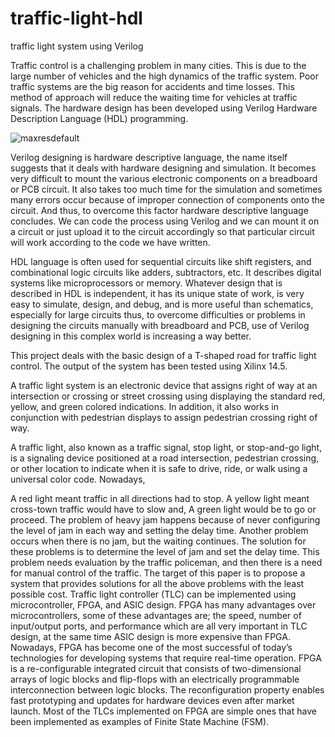 # traffic-light-hdl
traffic light system using Verilog

Traffic control is a challenging problem in many cities. This is due to the large number of vehicles and the high dynamics of the traffic system. Poor traffic systems are the big reason for accidents and time losses. This method of approach will reduce the waiting time for vehicles at traffic signals. The hardware design has been developed using Verilog Hardware Description Language (HDL) programming.

![maxresdefault](https://github.com/panda12384/traffic-light-hdl/assets/160568759/6a9f22a9-2f65-4547-a9d3-d3b182bc3f19)

Verilog designing is hardware descriptive language, the name itself suggests that it deals with hardware designing and simulation. It becomes very difficult to mount the various electronic components on a breadboard or PCB circuit. It also takes too much time for the simulation and sometimes many errors occur because of improper connection of components onto the circuit. And thus, to overcome this factor hardware descriptive language concludes. We can code the process using Verilog and we can mount it on a circuit or just upload it to the circuit accordingly so that particular circuit will work according to the code we have written.

HDL language is often used for sequential circuits like shift registers, and combinational logic circuits like adders, subtractors, etc. It describes digital systems like microprocessors or memory. Whatever design that is described in HDL is independent, it has its unique state of work, is very easy to simulate, design, and debug, and is more useful than schematics, especially for large circuits thus, to overcome difficulties or problems in designing the circuits manually with breadboard and PCB, use of Verilog designing in this complex world is increasing a way better.

This project deals with the basic design of a T-shaped road for traffic light control. The output of the system has been tested using Xilinx 14.5.

A traffic light system is an electronic device that assigns right of way at an intersection or crossing or street crossing using displaying the standard red, yellow, and green colored indications. In addition, it also works in conjunction with pedestrian displays to assign pedestrian crossing right of way.

A traffic light, also known as a traffic signal, stop light, or stop-and-go light, is a signaling device positioned at a road intersection, pedestrian crossing, or other location to indicate when it is safe to drive, ride, or walk using a universal color code. Nowadays,

A red light meant traffic in all directions had to stop.
A yellow light meant cross-town traffic would have to slow and,
A green light would be to go or proceed.
The problem of heavy jam happens because of never configuring the level of jam in each way and setting the delay time. Another problem occurs when there is no jam, but the waiting continues. The solution for these problems is to determine the level of jam and set the delay time. This problem needs evaluation by the traffic policeman, and then there is a need for manual control of the traffic. The target of this paper is to propose a system that provides solutions for all the above problems with the least possible cost. Traffic light controller (TLC) can be implemented using microcontroller, FPGA, and ASIC design. FPGA has many advantages over microcontrollers, some of these advantages are; the speed, number of input/output ports, and performance which are all very important in TLC design, at the same time ASIC design is more expensive than FPGA. Nowadays, FPGA has become one of the most successful of today’s technologies for developing systems that require real-time operation. FPGA is a re-configurable integrated circuit that consists of two-dimensional arrays of logic blocks and flip-flops with an electrically programmable interconnection between logic blocks. The reconfiguration property enables fast prototyping and updates for hardware devices even after market launch. Most of the TLCs implemented on FPGA are simple ones that have been implemented as examples of Finite State Machine (FSM).

